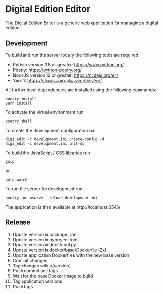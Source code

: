 # Digital Edition Editor

The Digital Edition Editor is a generic web application for managing a digital edition

## Development

To build and run the server locally the following tools are required:

* Python version 3.8 or greater: https://www.python.org/
* Poetry: https://python-poetry.org/
* NodeJS version 12 or greater: https://nodejs.org/en/
* Yarn 1: https://classic.yarnpkg.com/lang/en/

All further local dependencies are installed using the following commands:

```
poetry install
yarn install
```

To activate the virtual environment run

```
poetry shell
```

To create the development configuration run

```
digi_edit -c development.ini create-config -d
digi_edit -c development.ini init-db
```

To build the JavaScript / CSS libraries run

```
gulp
```

or

```
gulp watch
```

To run the server for development run:

```
poetry run pserve --reload development.ini
```

The application is then available at http://localhost:6543/

## Release

1. Update version in package.json
2. Update version in pyproject.toml
3. Update version in docs/conf.py
4. Update version in docker/base/Dockerfile (2x)
9. Update application Dockerfiles with the new base version
5. Commit changes
6. Tag changes with v{version}
7. Push commit and tags
8. Wait for the base Docker image to build
10. Tag application versions
11. Push tags
